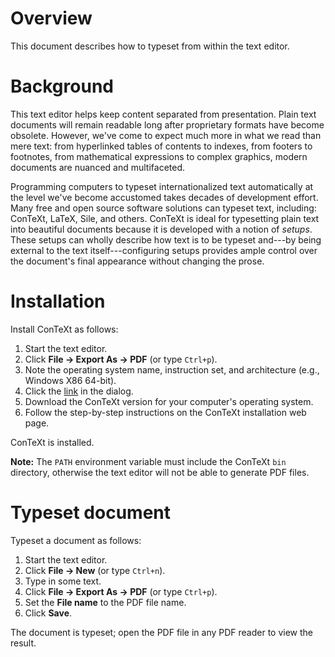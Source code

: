 # Overview

This document describes how to typeset from within the text editor.

# Background 

This text editor helps keep content separated from presentation. Plain text documents will remain readable long after proprietary formats have become obsolete. However, we've come to expect much more in what we read than mere text: from hyperlinked tables of contents to indexes, from footers to footnotes, from mathematical expressions to complex graphics, modern documents are nuanced and multifaceted.

Programming computers to typeset internationalized text automatically at the level we've become accustomed takes decades of development effort. Many free and open source software solutions can typeset text, including: ConTeXt, LaTeX, Sile, and others. ConTeXt is ideal for typesetting plain text into beautiful documents because it is developed with a notion of *setups*. These setups can wholly describe how text is to be typeset and---by being external to the text itself---configuring setups provides ample control over the document's final appearance without changing the prose.

# Installation

Install ConTeXt as follows:

1. Start the text editor.
1. Click **File → Export As → PDF** (or type `Ctrl+p`).
1. Note the operating system name, instruction set, and architecture (e.g., Windows X86 64-bit).
1. Click the [link](https://wiki.contextgarden.net/Installation) in the dialog.
1. Download the ConTeXt version for your computer's operating system.
1. Follow the step-by-step instructions on the ConTeXt installation web page.

ConTeXt is installed.

**Note:** The `PATH` environment variable must include the ConTeXt `bin` directory, otherwise the text editor will not be able to generate PDF files.

# Typeset document

Typeset a document as follows:

1. Start the text editor.
1. Click **File → New** (or type `Ctrl+n`).
1. Type in some text.
1. Click **File → Export As → PDF** (or type `Ctrl+p`).
1. Set the **File name** to the PDF file name.
1. Click **Save**.

The document is typeset; open the PDF file in any PDF reader to view the result.
